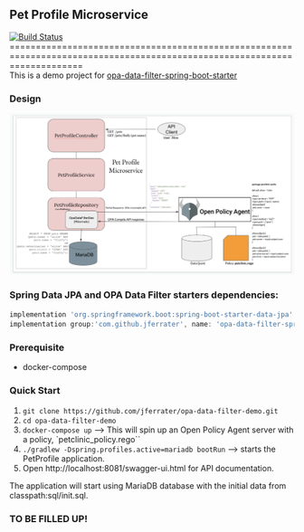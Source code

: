 ## Pet Profile Microservice
[![Build Status](https://travis-ci.com/jferrater/opa-data-filter-demo.svg?branch=master)](https://travis-ci.com/jferrater/opa-data-filter-demo)<br>
==========================================================================================================================<br>
This is a demo project for [opa-data-filter-spring-boot-starter](https://github.com/jferrater/opa-data-filter-spring-boot-starter)

### Design
![Spring Boot App with OPA Data Filter](https://github.com/jferrater/opa-data-filter-demo/blob/master/diagram.png)

### Spring Data JPA and OPA Data Filter starters dependencies:
```groovy
implementation 'org.springframework.boot:spring-boot-starter-data-jpa'
implementation group:'com.github.jferrater', name: 'opa-data-filter-spring-boot-starter', version: '0.2.1'
```
### Prerequisite
* docker-compose

### Quick Start
1. ``git clone https://github.com/jferrater/opa-data-filter-demo.git``
2. ``cd opa-data-filter-demo``
3. ``docker-compose up`` --> This will spin up an Open Policy Agent server with a policy, `petclinic_policy.rego``
4. ``./gradlew -Dspring.profiles.active=mariadb bootRun`` --> starts the PetProfile application.
5. Open http://localhost:8081/swagger-ui.html for API documentation.

The application will start using MariaDB database with the initial data from classpath:sql/init.sql.

### TO BE FILLED UP!
